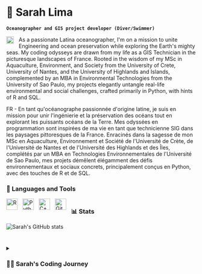 # 🤿 Sarah Lima

**`Oceanographer and GIS project developer (Diver/Swimmer)`**

<img align="left" alt="R" width="20px" style="padding-right:10px;" src=https://github.com/SarahAMLima/SarahAMLima/assets/80153503/2637968b-88cf-4075-b0ce-da370f72b9f4)/> As a passionate Latina oceanographer, I'm on a mission to unite Engineering and ocean preservation while exploring the Earth's mighty seas. My coding odysseys are drawn from my life as a GIS Technician in the picturesque landscapes of France. Rooted in the wisdom of my MSc in Aquaculture, Environment, and Society from the University of Crete, University of Nantes, and the University of Highlands and Islands, complemented by an MBA in Environmental Technologies from the University of Sao Paulo, my projects elegantly untangle real-life environmental and social challenges, crafted primarily in Python, with hints of R and SQL.


FR - En tant qu'océanographe passionnée d'origine latine, je suis en mission pour unir l'ingénierie et la préservation des océans tout en explorant les puissants océans de la Terre. Mes odyssées en programmation sont inspirées de ma vie en tant que technicienne SIG dans les paysages pittoresques de la France. Enracinés dans la sagesse de mon MSc en Aquaculture, Environnement et Société de l'Université de Crète, de l'Université de Nantes et de l'Université des Highlands et des Îles, complétés par un MBA en Technologies Environnementales de l'Université de Sao Paulo, mes projets démêlent élégamment des défis environnementaux et sociaux concrets, principalement conçus en Python, avec des touches de R et de SQL.

 
### 🧰 Languages and Tools

<img align="left" alt="R" width="30px" style="padding-right:10px;" src="https://cdn.jsdelivr.net/gh/devicons/devicon/icons/r/r-original.svg" />
<img align="left" alt="Python" width="30px" style="padding-right:10px;" src="https://cdn.jsdelivr.net/gh/devicons/devicon/icons/python/python-plain.svg" />
<img align="left" alt="C++" width="30px" style="padding-right:10px;" src="https://cdn.jsdelivr.net/gh/devicons/devicon/icons/cplusplus/cplusplus-line.svg" />
<img align="left" alt="GitHub" width="30px" style="padding-right:10px;" src="https://cdn.jsdelivr.net/gh/devicons/devicon/icons/github/github-original.svg" />

#

### 📊 Stats

![Sarah's GitHub stats](https://github-readme-stats.vercel.app/api?username=sarahamlima&show_icons=true&theme=gruvbox)

<!-- ![GitHub Streak](https://streak-stats.demolab.com?user=SarahAMLima&theme=gruvbox&border_radius=4.5) -->

#

<details>
 <summary><h3>👨‍💻 Sarah's Coding Journey</h3></summary>
<img align="left" alt="R" width="20px" style="padding-right:10px;" src=https://github.com/SarahAMLima/SarahAMLima/assets/80153503/2637968b-88cf-4075-b0ce-da370f72b9f4)/> Coding became my compass when I was still an oceanography student at the University of Sao Paulo. The mesmerizing world of C++ and MATLAB unlocked my ability to craft salinity and circulation models for ocean ecosystems. Driven by an unquenchable thirst to decode the secrets of ocean conservation, I delved into recycling strategies, conservation zones, and cutting-edge technologies. Amidst the Scottish winter, during my master's in Environmental Management, I embarked on an expedition into R and QGIS to process data from my MSc exploration of the Bay of Bourgneuf in France. In that transformative moment, I surrendered to the beguiling melody of programming. Today, I channel my experience and knowledge into enriching lives as a GIS technician and programmer, immersing myself in Machine Learning and statistics. With an unwavering resolve, I aim to ascend to greatness as an Environmental Data Scientist. My aspirations extend to the cosmos, envisaging partnerships with esteemed organizations like the European Spatial Agency and NASA, all in a noble quest to safeguard our precious oceans.

fr - La programmation est devenue mon guide lorsque j'étais encore étudiante en océanographie à l'Université de Sao Paulo. Le monde envoûtant du C++ et de MATLAB a déverrouillé ma capacité à concevoir des modèles de salinité et de circulation pour les écosystèmes marins. Animé par une soif inextinguible de décrypter les secrets de la préservation des océans, j'ai plongé dans les stratégies de recyclage, les zones de conservation et les technologies de pointe. Au cœur de l'hiver écossais, au cours de mon master en Gestion de l'Environnement, j'ai entrepris une expédition dans l'univers de R et QGIS pour traiter les données de mon exploration de la baie de Bourgneuf en France, pendant mon MSc. En ce moment de transformation, je me suis laissé séduire par la mélodie envoûtante de la programmation. Aujourd'hui, je mets en œuvre mon expérience et mes connaissances pour améliorer la vie des citoyens en tant que technicien SIG et programmatrice, me plongeant dans le Machine Learning et les statistiques. Avec une détermination inébranlable, mon objectif est d'atteindre l'excellence en tant que Data Scientist en Environnement. Mes aspirations s'étendent jusqu'aux étoiles, envisageant des partenariats avec des organisations estimées telles que l'Agence Spatiale Européenne et la NASA, le tout dans une noble quête pour protéger nos précieux océans.
